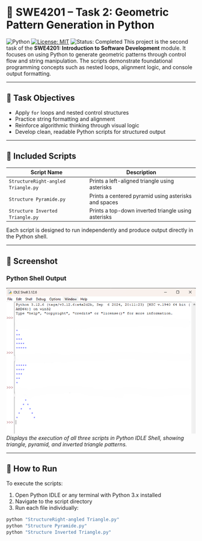 # 🧱 SWE4201 – Task 2: Geometric Pattern Generation in Python
![Python](https://img.shields.io/badge/python-3.9%2B-blue)
[![License: MIT](https://img.shields.io/badge/License-MIT-yellow.svg)](LICENSE)
![Status: Completed](https://img.shields.io/badge/Status-Completed-brightgreen)
This project is the second task of the **SWE4201: Introduction to Software Development** module. It focuses on using Python to generate geometric patterns through control flow and string manipulation. The scripts demonstrate foundational programming concepts such as nested loops, alignment logic, and console output formatting.

---

## 📌 Task Objectives

- Apply `for` loops and nested control structures  
- Practice string formatting and alignment  
- Reinforce algorithmic thinking through visual logic  
- Develop clean, readable Python scripts for structured output

---

## 🧩 Included Scripts

| Script Name                          | Description                                      |
|-------------------------------------|--------------------------------------------------|
| `StructureRight-angled Triangle.py` | Prints a left-aligned triangle using asterisks   |
| `Structure Pyramide.py`             | Prints a centered pyramid using asterisks and spaces |
| `Structure Inverted Triangle.py`    | Prints a top-down inverted triangle using asterisks |

Each script is designed to run independently and produce output directly in the Python shell.

---

## 📸 Screenshot

### Python Shell Output  
![Pattern Output](image1.png)  
*Displays the execution of all three scripts in Python IDLE Shell, showing triangle, pyramid, and inverted triangle patterns.*

---

## 🚀 How to Run

To execute the scripts:

1. Open Python IDLE or any terminal with Python 3.x installed  
2. Navigate to the script directory  
3. Run each file individually:

```bash
python "StructureRight-angled Triangle.py"
python "Structure Pyramide.py"
python "Structure Inverted Triangle.py"
